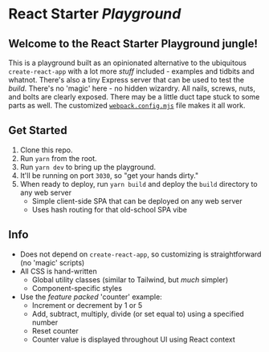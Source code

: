 # React Starter _Playground_

## Welcome to the React Starter Playground jungle!

This is a playground built as an opinionated alternative to the 
ubiquitous `create-react-app` with a lot more _stuff_ included - examples 
and tidbits and whatnot. There's also a tiny Express server that can be used 
to test the _build_. There's no 'magic' here - no hidden wizardry. All nails, 
screws, nuts, and bolts are clearly exposed. There may be a little duct tape 
stuck to some parts as well. The customized <code>[webpack.config.mjs](webpack.config.mjs)</code> 
file makes it all work.

## Get Started

1. Clone this repo.
2. Run `yarn` from the root.
3. Run `yarn dev` to bring up the playground.
4. It'll be running on port `3030`, so "get your hands dirty."
5. When ready to deploy, run `yarn build` and deploy the `build` directory to any web server
   - Simple client-side SPA that can be deployed on any web server
   - Uses hash routing for that old-school SPA vibe

## Info

- Does not depend on `create-react-app`, so customizing is straightforward (no 'magic' scripts)
- All CSS is hand-written
  - Global utility classes (similar to Tailwind, but _much_ simpler)
  - Component-specific styles
- Use the _feature packed_ 'counter' example:
  - Increment or decrement by 1 or 5
  - Add, subtract, multiply, divide (or set equal to) using a specified number
  - Reset counter
  - Counter value is displayed throughout UI using React context
